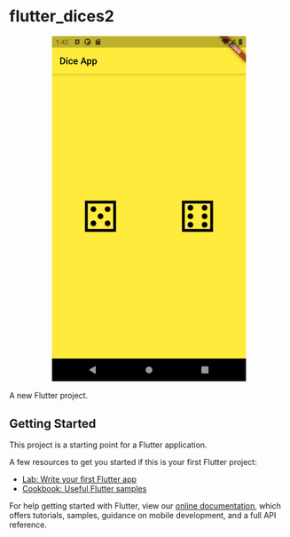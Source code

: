 # flutter_dices2



<p align="center">
  <img src="https://github.com/VipulDamor/flutter_dices/blob/master/images/Screenshot_1628250374.png" width="350"  title="hover text">
 </p>


A new Flutter project.

## Getting Started

This project is a starting point for a Flutter application.

A few resources to get you started if this is your first Flutter project:

- [Lab: Write your first Flutter app](https://flutter.dev/docs/get-started/codelab)
- [Cookbook: Useful Flutter samples](https://flutter.dev/docs/cookbook)

For help getting started with Flutter, view our
[online documentation](https://flutter.dev/docs), which offers tutorials,
samples, guidance on mobile development, and a full API reference.
